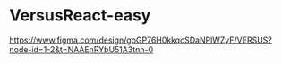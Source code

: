 # VersusReact-easy

https://www.figma.com/design/goGP76H0kkqcSDaNPlWZyF/VERSUS?node-id=1-2&t=NAAEnRYbU51A3tnn-0